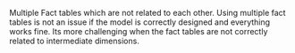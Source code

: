Multiple Fact tables which are not related to each other. Using multiple fact tables is not an issue if the model is correctly designed and everything works fine. Its more challenging when the fact tables are not correctly related to intermediate dimensions.
